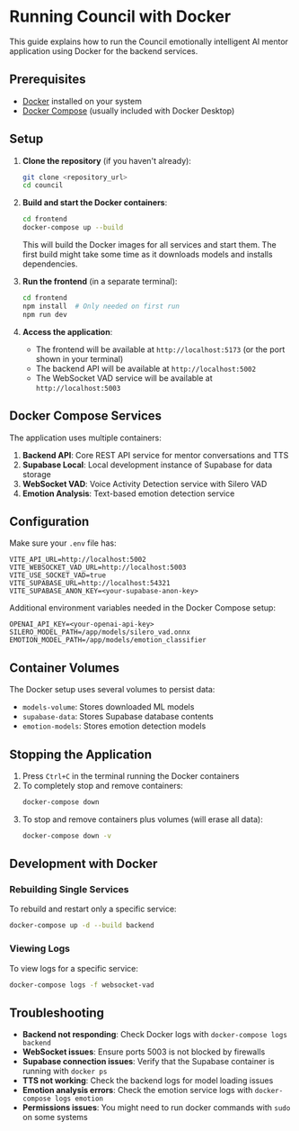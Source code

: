 # Running Council with Docker

This guide explains how to run the Council emotionally intelligent AI mentor application using Docker for the backend services.

## Prerequisites

- [Docker](https://www.docker.com/get-started) installed on your system
- [Docker Compose](https://docs.docker.com/compose/install/) (usually included with Docker Desktop)

## Setup

1. **Clone the repository** (if you haven't already):
   ```bash
   git clone <repository_url>
   cd council
   ```

2. **Build and start the Docker containers**:
   ```bash
   cd frontend
   docker-compose up --build
   ```
   This will build the Docker images for all services and start them. The first build might take some time as it downloads models and installs dependencies.

3. **Run the frontend** (in a separate terminal):
   ```bash
   cd frontend
   npm install  # Only needed on first run
   npm run dev
   ```

4. **Access the application**:
   - The frontend will be available at `http://localhost:5173` (or the port shown in your terminal)
   - The backend API will be available at `http://localhost:5002`
   - The WebSocket VAD service will be available at `http://localhost:5003`

## Docker Compose Services

The application uses multiple containers:

1. **Backend API**: Core REST API service for mentor conversations and TTS
2. **Supabase Local**: Local development instance of Supabase for data storage
3. **WebSocket VAD**: Voice Activity Detection service with Silero VAD
4. **Emotion Analysis**: Text-based emotion detection service

## Configuration

Make sure your `.env` file has:
```
VITE_API_URL=http://localhost:5002
VITE_WEBSOCKET_VAD_URL=http://localhost:5003
VITE_USE_SOCKET_VAD=true
VITE_SUPABASE_URL=http://localhost:54321
VITE_SUPABASE_ANON_KEY=<your-supabase-anon-key>
```

Additional environment variables needed in the Docker Compose setup:
```
OPENAI_API_KEY=<your-openai-api-key>
SILERO_MODEL_PATH=/app/models/silero_vad.onnx
EMOTION_MODEL_PATH=/app/models/emotion_classifier
```

## Container Volumes

The Docker setup uses several volumes to persist data:

- `models-volume`: Stores downloaded ML models
- `supabase-data`: Stores Supabase database contents
- `emotion-models`: Stores emotion detection models

## Stopping the Application

1. Press `Ctrl+C` in the terminal running the Docker containers
2. To completely stop and remove containers:
   ```bash
   docker-compose down
   ```
3. To stop and remove containers plus volumes (will erase all data):
   ```bash
   docker-compose down -v
   ```

## Development with Docker

### Rebuilding Single Services

To rebuild and restart only a specific service:

```bash
docker-compose up -d --build backend
```

### Viewing Logs

To view logs for a specific service:

```bash
docker-compose logs -f websocket-vad
```

## Troubleshooting

- **Backend not responding**: Check Docker logs with `docker-compose logs backend`
- **WebSocket issues**: Ensure ports 5003 is not blocked by firewalls
- **Supabase connection issues**: Verify that the Supabase container is running with `docker ps`
- **TTS not working**: Check the backend logs for model loading issues
- **Emotion analysis errors**: Check the emotion service logs with `docker-compose logs emotion`
- **Permissions issues**: You might need to run docker commands with `sudo` on some systems 